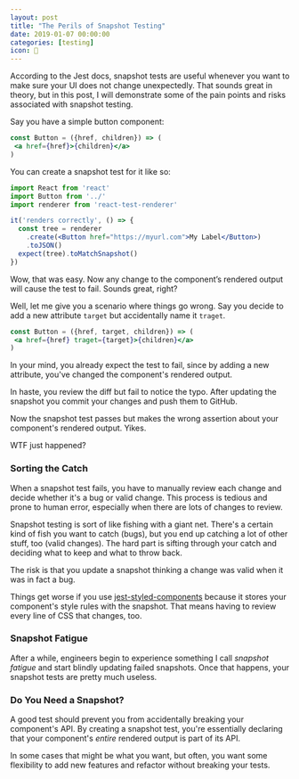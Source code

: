 ```yaml
---
layout: post
title: "The Perils of Snapshot Testing"
date: 2019-01-07 00:00:00
categories: [testing]
icon: 🧠
---
```


According to the Jest docs, snapshot tests are useful whenever you want to make sure your UI does not change unexpectedly. That sounds great in theory, but in this post, I will demonstrate some of the pain points and risks associated with snapshot testing.

Say you have a simple button component:

```jsx
const Button = ({href, children}) => (
 <a href={href}>{children}</a>
)
```

You can create a snapshot test for it like so:

```jsx
import React from 'react'
import Button from '../'
import renderer from 'react-test-renderer'

it('renders correctly', () => {
  const tree = renderer
    .create(<Button href="https://myurl.com">My Label</Button>)
    .toJSON()
  expect(tree).toMatchSnapshot()
})
```

Wow, that was easy. Now any change to the component’s rendered output will cause the test to fail. Sounds great, right? 

Well, let me give you a scenario where things go wrong. Say you decide to add a new attribute `target` but accidentally name it `traget`.

```jsx
const Button = ({href, target, children}) => (
 <a href={href} traget={target}>{children}</a>
)
```

In your mind, you already expect the test to fail, since by adding a new attribute, you've changed the component's rendered output. 

In haste, you review the diff but fail to notice the typo. After updating the snapshot you commit your changes and push them to GitHub.

Now the snapshot test passes but makes the wrong assertion about your component's rendered output. Yikes.

WTF just happened?

### Sorting the Catch

When a snapshot test fails, you have to manually review each change and decide whether it's a bug or valid change. This process is tedious and prone to human error, especially when there are lots of changes to review.

Snapshot testing is sort of like fishing with a giant net. There's a certain kind of fish you want to catch (bugs), but you end up catching a lot of other stuff, too (valid changes). The hard part is sifting through your catch and deciding what to keep and what to throw back.

The risk is that you update a snapshot thinking a change was valid when it was in fact a bug.

Things get worse if you use [jest-styled-components](https://github.com/styled-components/jest-styled-components) because it stores your component's style rules with the snapshot. That means having to review every line of CSS that changes, too.

### Snapshot Fatigue

After a while, engineers begin to experience something I call _snapshot fatigue_ and start blindly updating failed snapshots. Once that happens, your snapshot tests are pretty much useless.

### Do You Need a Snapshot?

A good test should prevent you from accidentally breaking your component's API. By creating a snapshot test, you're essentially declaring that your component's _entire_ rendered output is part of its API.

In some cases that might be what you want, but often, you want some flexibility to add new features and refactor without breaking your tests. 




